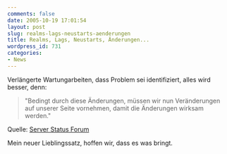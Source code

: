 ```yaml
---
comments: false
date: 2005-10-19 17:01:54
layout: post
slug: realms-lags-neustarts-aenderungen
title: Realms, Lags, Neustarts, Änderungen...
wordpress_id: 731
categories:
- News
---
```


Verlängerte Wartungarbeiten, dass Problem sei identifiziert, alles wird besser, denn:



> "Bedingt durch diese Änderungen, müssen wir nun Veränderungen auf unserer Seite vornehmen, damit die Änderungen wirksam werden."


Quelle: [Server Status Forum](http://forums-de.wow-europe.com/thread.aspx?fn=wow-server-status-de&t=296&p=1&tmp=1#post296)

Mein neuer Lieblingssatz, hoffen wir, dass es was bringt.
